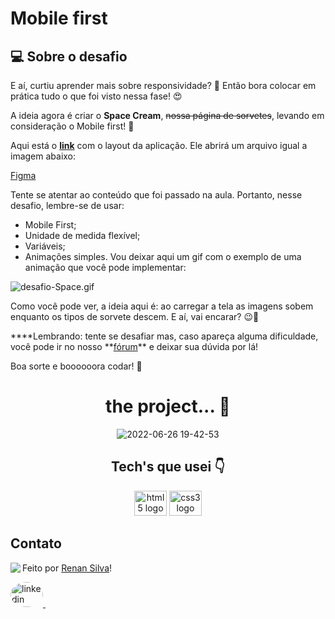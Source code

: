 # Mobile first

## 💻 Sobre o desafio

E aí, curtiu aprender mais sobre responsividade? 👀
Então bora colocar em prática tudo o que foi visto nessa fase! 😍

A ideia agora é criar o **Space Cream**, ~~nossa página de sorvetes~~, levando em consideração o Mobile first! 🍦

Aqui está o [**link**](https://www.figma.com/file/drBBktNRdtCIUiN4cZk4yo/Stage-03---Mobile-First/duplicate) com o layout da aplicação. Ele abrirá um arquivo igual a imagem abaixo:

[Figma](https://www.figma.com/embed?embed_host=notion&url=https%3A%2F%2Fwww.figma.com%2Ffile%2FdrBBktNRdtCIUiN4cZk4yo%2FStage-03---Mobile-First%3Fnode-id%3D0%253A1)

Tente se atentar ao conteúdo que foi passado na aula. Portanto, nesse desafio, lembre-se de usar:

- Mobile First;
- Unidade de medida flexível;
- Variáveis;
- Animações simples.
  Vou deixar aqui um gif com o exemplo de uma animação que você pode implementar:

![desafio-Space.gif](https://s3-us-west-2.amazonaws.com/secure.notion-static.com/565efcff-040e-445a-a2d2-30fbdd72cc22/desafio-Space.gif)

Como você pode ver, a ideia aqui é: ao carregar a tela as imagens sobem enquanto os tipos de sorvete descem.
E aí, vai encarar? 😉💜

\***\*Lembrando: tente se desafiar mas, caso apareça alguma dificuldade, você pode ir no nosso **[fórum](https://app.rocketseat.com.br/h/forum/explorer)\*\* e deixar sua dúvida por lá!

Boa sorte e boooooora codar! **🚀**

<div align="center">

 # the project... 🤩
![2022-06-26 19-42-53](https://user-images.githubusercontent.com/101990719/175839191-0b3e9cd5-3e80-4edb-ab6e-8e3eacadf2da.gif)

</div>

<h2 align="center">Tech's que usei 👇</h2>

<div align="center">

  <img src="https://cdn.jsdelivr.net/gh/devicons/devicon/icons/html5/html5-original.svg" height="40" width="52" alt="html5 logo"  />
  <img src="https://cdn.jsdelivr.net/gh/devicons/devicon/icons/css3/css3-original.svg" height="40" width="52" alt="css3 logo"  />
 
</div>

## Contato

<img align="left" src="https://avatars.githubusercontent.com/renyzeraa?size=100">

Feito por [Renan Silva](https://github.com/renyzeraa)!

<a href="https://www.linkedin.com/in/renan-silva-307733224/" target="_blank">
    <img style="border-radius:50%;" src="https://raw.githubusercontent.com/maurodesouza/profile-readme-generator/master/src/assets/icons/social/linkedin/default.svg" width="52" height="40" alt="linkedin logo"  />
  </a>&nbsp;

<br clear="left"/>
